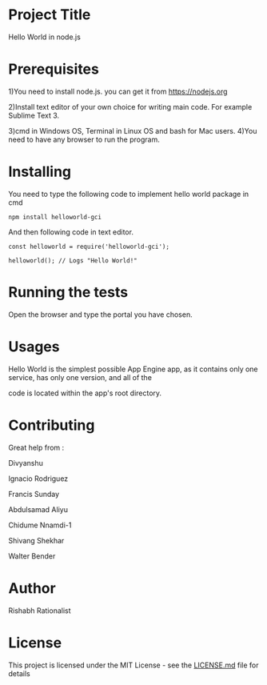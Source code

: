 # Project Title

Hello World in node.js

# Prerequisites

1)You need to install node.js. you can get it from https://nodejs.org 


2)Install text editor of your own choice for writing main code. For example Sublime Text 3.


3)cmd in Windows OS, Terminal in Linux OS and bash for Mac users.
4)You need to have any browser to run the program.

# Installing

You need to type the following code to implement hello world package in cmd

```
npm install helloworld-gci
```

And then following code in text editor.

```
const helloworld = require('helloworld-gci');
    
helloworld(); // Logs "Hello World!"
```

# Running the tests

Open the browser and type the portal you have chosen.

# Usages

Hello World is the simplest possible App Engine app, as it contains only one service, has only one version, and all of the 

code is located within the app's root directory.

# Contributing

Great help from :

Divyanshu

Ignacio Rodriguez

Francis Sunday

Abdulsamad Aliyu

Chidume Nnamdi-1

Shivang Shekhar

Walter Bender

# Author

Rishabh Rationalist

# License

This project is licensed under the MIT License - see the [LICENSE.md](LICENSE.md) file for details
